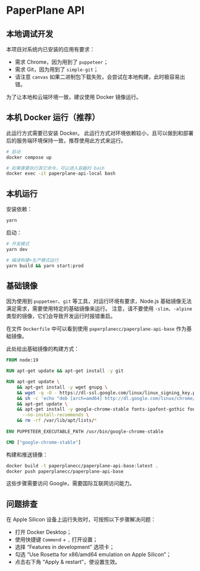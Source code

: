 # PaperPlane API

## 本地调试开发

本项目对系统内已安装的应用有要求：

- 需求 Chrome，因为用到了 `puppeteer`；
- 需求 Git，因为用到了 `simple-git`；
- 请注意 `canvas` 如果二进制包下载失败，会尝试在本地构建，此时极容易出错。

为了让本地和云端环境一致，建议使用 Docker 镜像运行。

## 本机 Docker 运行（推荐）

此运行方式需要已安装 Docker。
此运行方式对环境依赖较小，且可以做到和部署后的服务端环境保持一致，推荐使用此方式来运行。

```bash
# 启动
docker compose up

# 如果需要执行其它命令，可以进入容器的 bash
docker exec -it paperplane-api-local bash
```

## 本机运行

安装依赖：

```bash
yarn
```

启动：

```bash
# 开发模式
yarn dev

# 编译构建+生产模式运行
yarn build && yarn start:prod
```

## 基础镜像

因为使用到 `puppeteer`、`git` 等工具，对运行环境有要求，Node.js 基础镜像无法满足需求，需要使用特定的基础镜像来运行。
注意，请不要使用 `-slim`、`-alpine` 类型的镜像，它们会导致开发运行时报错重启。

在文件 `Dockerfile` 中可以看到使用 `paperplanecc/paperplane-api-base` 作为基础镜像。

此处给出基础镜像的构建方式：

```Dockerfile
FROM node:19

RUN apt-get update && apt-get install -y git

RUN apt-get update \
    && apt-get install -y wget gnupg \
    && wget -q -O - https://dl-ssl.google.com/linux/linux_signing_key.pub | apt-key add - \
    && sh -c 'echo "deb [arch=amd64] http://dl.google.com/linux/chrome/deb/ stable main" >> /etc/apt/sources.list.d/google.list' \
    && apt-get update \
    && apt-get install -y google-chrome-stable fonts-ipafont-gothic fonts-wqy-zenhei fonts-thai-tlwg fonts-kacst fonts-freefont-ttf libxss1 \
      --no-install-recommends \
    && rm -rf /var/lib/apt/lists/*
  
ENV PUPPETEER_EXECUTABLE_PATH /usr/bin/google-chrome-stable

CMD ["google-chrome-stable"]
```

构建和推送镜像：

```bash
docker build -t paperplanecc/paperplane-api-base:latest .
docker push paperplanecc/paperplane-api-base
```

这些步骤需要访问 Google，需要国际互联网访问能力。

## 问题排查

在 Apple Silicon 设备上运行失败时，可按照以下步骤解决问题：

- 打开 Docker Desktop；
- 使用快捷键 `Commend` + `,` 打开设置；
- 选择 “Features in development” 选项卡；
- 勾选 “Use Rosetta for x86/amd64 emulation on Apple Silicon”；
- 点击右下角 “Apply & restart”，使设置生效。
